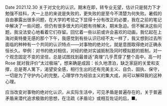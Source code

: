 Date 2021.12.30 关于对文化的认识。期末在即，转专业无望，估计只是努力下才勉强不挂科，大一上总的来说是失败的，更失败的是至今不清楚为何失败。暑假的自由暴露出很多问题，在大学的考验之下显得十分有改正的必要，我在之前的笔记中解决了一些问题，但仍有很多很大的问题有待解决，期末急迫。但不解决这些问题，我没法安心地看着它们存留。回忆着一些以前或许会喜欢的动画，我忆起在上海对奥特曼无感的那个下午，我感觉到有些认识已经不太一样了，我又想到过去所面临的种种有一个共同的认识特点——对事物的绝对化，就是意图取得绝对正确永恒长久。举例：对书的绝对相信，对经的绝对实诚抵制及同时模拟题的抵制，对一个观念固定不变的坚信，总是试图找到最普适“真理”几乎贯穿了整个高中，高一时 Rose 就对我评价“太过极端”，想来确是成因：长久地漂泊，缺乏家庭的关爱和支撑，总是寄人篱下，渴望安全感，相行生出的还有完美主义、自负、固执、保守，一切是为了守护内心的完整。心理学作为经验主义的集大成，尚可以解释我的这种心理。

应当改变对事物的绝对化认识，从实际生活中，可见矛盾是普遍存在的，关于普遍矛盾来潜代追求极致的思想，在注疏《矛盾论》或相互佐证的后，■。
